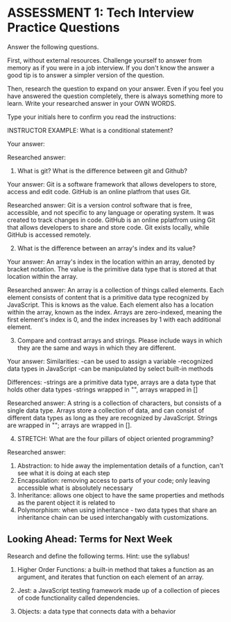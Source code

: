 # ASSESSMENT 1: Tech Interview Practice Questions

Answer the following questions.

First, without external resources. Challenge yourself to answer from memory as if you were in a job interview. If you don't know the answer a good tip is to answer a simpler version of the question.

Then, research the question to expand on your answer. Even if you feel you have answered the question completely, there is always something more to learn. Write your researched answer in your OWN WORDS.

Type your initials here to confirm you read the instructions:

INSTRUCTOR EXAMPLE: What is a conditional statement?

Your answer:

Researched answer:

1. What is git? What is the difference between git and Github?

Your answer: Git is a software framework that allows developers to store, access and edit code. GitHub is an online platfrom that uses Git. 

Researched answer: Git is a version control software that is free, accessible, and not specific to any language or operating system. It was created to track changes in code. GitHub is an online pplatfrom using Git that allows developers to share and store code. Git exists locally, while GitHub is accessed remotely. 

2. What is the difference between an array's index and its value?

Your answer: An array's index in the location within an array, denoted by bracket notation. The value is the primitive data type that is stored at that location within the array. 

Researched answer: An array is a collection of things called elements. Each element consists of content that is a primitive data type recognized by JavaScript. This is knows as the value. Each element also has a location within the array, known as the index. Arrays are zero-indexed, meaning the first element's index is 0, and the index increases by 1 with each additional element. 

3. Compare and contrast arrays and strings. Please include ways in which they are the same and ways in which they are different.

Your answer:
Similarities: 
-can be used to assign a variable
-recognized data types in JavaScript
-can be manipulated by select built-in methods

Differences:
-strings are a primitive data type, arrays are a data type that holds other data types
-strings wrapped in "", arrays wrapped in []

Researched answer: A string is a collection of characters, but consists of a single data type. Arrays store a collection of data, and can consist of different data types as long as they are recognized by JavaScript. Strings are wrapped in ""; arrays are wrapped in []. 

4. STRETCH: What are the four pillars of object oriented programming?

Researched answer: 
1) Abstraction: to hide away the implementation details of a function, can't see what it is doing at each step
2) Encapsulation: removing access to parts of your code; only leaving accessible what is absolutely necessary
3) Inheritance: allows one object to have the same properties and methods as the parent object it is related to
4) Polymorphism: when using inheritance - two data types that share an inheritance chain can be used interchangably with customizations. 

## Looking Ahead: Terms for Next Week

Research and define the following terms. Hint: use the syllabus!

1. Higher Order Functions: a built-in method that takes a function as an argument, and iterates that function on each element of an array. 

2. Jest: a JavaScript testing framework made up of a collection of pieces of code functionality called dependencies. 

3. Objects: a data type that connects data with a behavior
